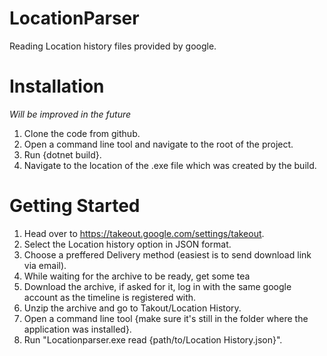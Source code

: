 # LocationParser
Reading Location history files provided by google.

# Installation

*Will be improved in the future*
1. Clone the code from github.
2. Open a command line tool and navigate to the root of the project.
3. Run {dotnet build}.
4. Navigate to the location of the .exe file which was created by the build.

# Getting Started

1. Head over to https://takeout.google.com/settings/takeout.
2. Select the Location history option in JSON format.
3. Choose a preffered Delivery method (easiest is to send download link via email).
4. While waiting for the archive to be ready, get some tea
5. Download the archive, if asked for it, log in with the same google account as the timeline is registered with.
6. Unzip the archive and go to Takout/Location History.
7. Open a command line tool {make sure it's still in the folder where the application was installed}.
8. Run "Locationparser.exe read {path/to/Location History.json}".
